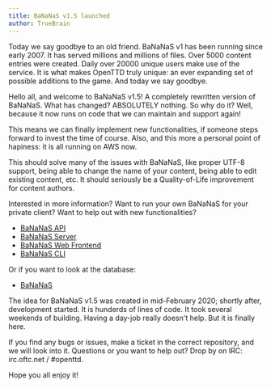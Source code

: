 ```yaml
---
title: BaNaNaS v1.5 launched
author: TrueBrain
---
```


Today we say goodbye to an old friend.
BaNaNaS v1 has been running since early 2007.
It has served millions and millions of files.
Over 5000 content entries were created.
Daily over 20000 unique users make use of the service.
It is what makes OpenTTD truly unique: an ever expanding set of possible additions to the game.
And today we say goodbye.

Hello all, and welcome to BaNaNaS v1.5!
A completely rewritten version of BaNaNaS.
What has changed?
ABSOLUTELY nothing.
So why do it?
Well, because it now runs on code that we can maintain and support again!

<!-- more -->

This means we can finally implement new functionalities, if someone steps forward to invest the time of course.
Also, and this more a personal point of hapiness: it is all running on AWS now.

This should solve many of the issues with BaNaNaS, like proper UTF-8 support, being able to change the name of your content, being able to edit existing content, etc.
It should seriously be a Quality-of-Life improvement for content authors.

Interested in more information?
Want to run your own BaNaNaS for your private client?
Want to help out with new functionalities?
* [BaNaNaS API](https://github.com/OpenTTD/bananas-api)
* [BaNaNaS Server](https://github.com/OpenTTD/bananas-server)
* [BaNaNaS Web Frontend](https://github.com/OpenTTD/bananas-frontend-web)
* [BaNaNaS CLI](https://github.com/OpenTTD/bananas-frontend-cli)

Or if you want to look at the database:
* [BaNaNaS](https://github.com/OpenTTD/BaNaNaS)

The idea for BaNaNaS v1.5 was created in mid-February 2020; shortly after, development started.
It is hunderds of lines of code.
It took several weekends of building.
Having a day-job really doesn't help.
But it is finally here.

If you find any bugs or issues, make a ticket in the correct repository, and we will look into it.
Questions or you want to help out? Drop by on IRC: irc.oftc.net / #openttd.

Hope you all enjoy it!
